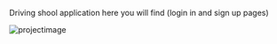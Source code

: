 Driving shool application 
here you will find (login in and sign up pages)

![projectimage](https://user-images.githubusercontent.com/83450184/210234899-1599b23f-9d5a-42ef-ae0d-09f7a46b2c4f.png)
